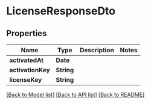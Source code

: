 # LicenseResponseDto

## Properties
Name | Type | Description | Notes
------------ | ------------- | ------------- | -------------
**activatedAt** | **Date** |  | 
**activationKey** | **String** |  | 
**licenseKey** | **String** |  | 

[[Back to Model list]](../README.md#documentation-for-models) [[Back to API list]](../README.md#documentation-for-api-endpoints) [[Back to README]](../README.md)


